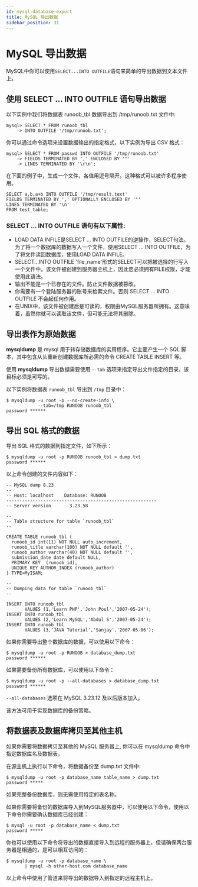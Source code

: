 ```yaml
---
id: mysql-database-export
title: MySQL 导出数据
sidebar_position: 31
---
```


# MySQL 导出数据

MySQL中你可以使用`SELECT...INTO OUTFILE`语句来简单的导出数据到文本文件上。

## 使用 SELECT ... INTO OUTFILE 语句导出数据
以下实例中我们将数据表 runoob_tbl 数据导出到 /tmp/runoob.txt 文件中:
```
mysql> SELECT * FROM runoob_tbl 
    -> INTO OUTFILE '/tmp/runoob.txt';
```
你可以通过命令选项来设置数据输出的指定格式，以下实例为导出 CSV 格式：
```
mysql> SELECT * FROM passwd INTO OUTFILE '/tmp/runoob.txt'
    -> FIELDS TERMINATED BY ',' ENCLOSED BY '"'
    -> LINES TERMINATED BY '\r\n';
```
在下面的例子中，生成一个文件，各值用逗号隔开。这种格式可以被许多程序使用。
```
SELECT a,b,a+b INTO OUTFILE '/tmp/result.text'
FIELDS TERMINATED BY ',' OPTIONALLY ENCLOSED BY '"'
LINES TERMINATED BY '\n'
FROM test_table;
```
### SELECT ... INTO OUTFILE 语句有以下属性:
- LOAD DATA INFILE是SELECT ... INTO OUTFILE的逆操作，SELECT句法。为了将一个数据库的数据写入一个文件，使用SELECT ... INTO OUTFILE，为了将文件读回数据库，使用LOAD DATA INFILE。
- SELECT...INTO OUTFILE 'file_name'形式的SELECT可以把被选择的行写入一个文件中。该文件被创建到服务器主机上，因此您必须拥有FILE权限，才能使用此语法。
- 输出不能是一个已存在的文件。防止文件数据被篡改。
- 你需要有一个登陆服务器的账号来检索文件。否则 SELECT ... INTO OUTFILE 不会起任何作用。
- 在UNIX中，该文件被创建后是可读的，权限由MySQL服务器所拥有。这意味着，虽然你就可以读取该文件，但可能无法将其删除。
## 导出表作为原始数据
**mysqldump** 是 mysql 用于转存储数据库的实用程序。它主要产生一个 SQL 脚本，其中包含从头重新创建数据库所必需的命令 CREATE TABLE INSERT 等。

使用 **mysqldump** 导出数据需要使用 `--tab` 选项来指定导出文件指定的目录，该目标必须是可写的。

以下实例将数据表 `runoob_tbl` 导出到 `/tmp` 目录中：
```
$ mysqldump -u root -p --no-create-info \
            --tab=/tmp RUNOOB runoob_tbl
password ******
```
## 导出 SQL 格式的数据
导出 SQL 格式的数据到指定文件，如下所示：
```
$ mysqldump -u root -p RUNOOB runoob_tbl > dump.txt
password ******
```
以上命令创建的文件内容如下：
```
-- MySQL dump 8.23
--
-- Host: localhost    Database: RUNOOB
---------------------------------------------------------
-- Server version       3.23.58

--
-- Table structure for table `runoob_tbl`
--

CREATE TABLE runoob_tbl (
  runoob_id int(11) NOT NULL auto_increment,
  runoob_title varchar(100) NOT NULL default '',
  runoob_author varchar(40) NOT NULL default '',
  submission_date date default NULL,
  PRIMARY KEY  (runoob_id),
  UNIQUE KEY AUTHOR_INDEX (runoob_author)
) TYPE=MyISAM;

--
-- Dumping data for table `runoob_tbl`
--

INSERT INTO runoob_tbl 
       VALUES (1,'Learn PHP','John Poul','2007-05-24');
INSERT INTO runoob_tbl 
       VALUES (2,'Learn MySQL','Abdul S','2007-05-24');
INSERT INTO runoob_tbl 
       VALUES (3,'JAVA Tutorial','Sanjay','2007-05-06');
```
如果你需要导出整个数据库的数据，可以使用以下命令：
```
$ mysqldump -u root -p RUNOOB > database_dump.txt
password ******
```
如果需要备份所有数据库，可以使用以下命令：
```
$ mysqldump -u root -p --all-databases > database_dump.txt
password ******
```
`--all-databases` 选项在 MySQL 3.23.12 及以后版本加入。

该方法可用于实现数据库的备份策略。

## 将数据表及数据库拷贝至其他主机
如果你需要将数据拷贝至其他的 MySQL 服务器上, 你可以在 mysqldump 命令中指定数据库名及数据表。

在源主机上执行以下命令，将数据备份至 dump.txt 文件中:
```
$ mysqldump -u root -p database_name table_name > dump.txt
password *****
```
如果完整备份数据库，则无需使用特定的表名称。

如果你需要将备份的数据库导入到MySQL服务器中，可以使用以下命令，使用以下命令你需要确认数据库已经创建：
```
$ mysql -u root -p database_name < dump.txt
password *****
```
你也可以使用以下命令将导出的数据直接导入到远程的服务器上，但请确保两台服务器是相通的，是可以相互访问的：
```
$ mysqldump -u root -p database_name \
       | mysql -h other-host.com database_name
```
以上命令中使用了管道来将导出的数据导入到指定的远程主机上。

